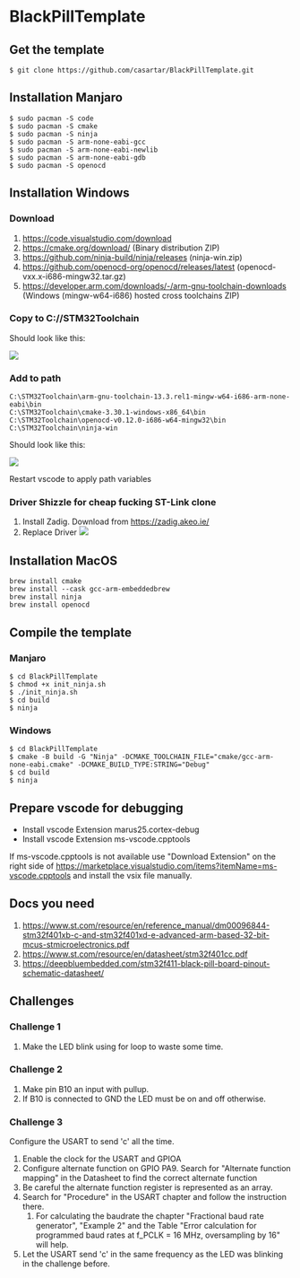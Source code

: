 # BlackPillTemplate

## Get the template

```
$ git clone https://github.com/casartar/BlackPillTemplate.git
```

## Installation Manjaro

```
$ sudo pacman -S code
$ sudo pacman -S cmake
$ sudo pacman -S ninja
$ sudo pacman -S arm-none-eabi-gcc
$ sudo pacman -S arm-none-eabi-newlib
$ sudo pacman -S arm-none-eabi-gdb
$ sudo pacman -S openocd
```

## Installation Windows

### Download

1. https://code.visualstudio.com/download
2. https://cmake.org/download/ (Binary distribution ZIP)
3. https://github.com/ninja-build/ninja/releases (ninja-win.zip)
4. https://github.com/openocd-org/openocd/releases/latest (openocd-vxx.x-i686-mingw32.tar.gz)
5. https://developer.arm.com/downloads/-/arm-gnu-toolchain-downloads (Windows (mingw-w64-i686) hosted cross toolchains ZIP)

### Copy to C://STM32Toolchain

Should look like this:

![](images/filestructure.png)

### Add to path

```
C:\STM32Toolchain\arm-gnu-toolchain-13.3.rel1-mingw-w64-i686-arm-none-eabi\bin
C:\STM32Toolchain\cmake-3.30.1-windows-x86_64\bin
C:\STM32Toolchain\openocd-v0.12.0-i686-w64-mingw32\bin
C:\STM32Toolchain\ninja-win
```

Should look like this:

![](images/path.png)

Restart vscode to apply path variables

### Driver Shizzle for cheap fucking ST-Link clone

1. Install Zadig. Download from https://zadig.akeo.ie/
2. Replace Driver
   ![](images/zadig.png)

## Installation MacOS

```
brew install cmake
brew install --cask gcc-arm-embeddedbrew
brew install ninja
brew install openocd
```

## Compile the template

### Manjaro

```
$ cd BlackPillTemplate
$ chmod +x init_ninja.sh
$ ./init_ninja.sh
$ cd build
$ ninja
```

### Windows

```
$ cd BlackPillTemplate
$ cmake -B build -G "Ninja" -DCMAKE_TOOLCHAIN_FILE="cmake/gcc-arm-none-eabi.cmake" -DCMAKE_BUILD_TYPE:STRING="Debug"
$ cd build
$ ninja
```

## Prepare vscode for debugging

- Install vscode Extension marus25.cortex-debug
- Install vscode Extension ms-vscode.cpptools

If ms-vscode.cpptools is not available use "Download Extension" on the right side of https://marketplace.visualstudio.com/items?itemName=ms-vscode.cpptools and install the vsix file manually.

## Docs you need

1. https://www.st.com/resource/en/reference_manual/dm00096844-stm32f401xb-c-and-stm32f401xd-e-advanced-arm-based-32-bit-mcus-stmicroelectronics.pdf
2. https://www.st.com/resource/en/datasheet/stm32f401cc.pdf
3. https://deepbluembedded.com/stm32f411-black-pill-board-pinout-schematic-datasheet/

## Challenges

### Challenge 1

1. Make the LED blink using for loop to waste some time.

### Challenge 2

1. Make pin B10 an input with pullup.
2. If B10 is connected to GND the LED must be on and off otherwise.

### Challenge 3

Configure the USART to send 'c' all the time.

1. Enable the clock for the USART and GPIOA
2. Configure alternate function on GPIO PA9. Search for "Alternate function mapping" in the Datasheet to find the correct alternate function
3. Be careful the alternate function register is represented as an array.
4. Search for "Procedure" in the USART chapter and follow the instruction there.
   1. For calculating the baudrate the chapter "Fractional baud rate generator", "Example 2" and the Table "Error calculation for programmed baud rates at f_PCLK = 16 MHz, oversampling by 16" will help.
5. Let the USART send 'c' in the same frequency as the LED was blinking in the challenge before.

